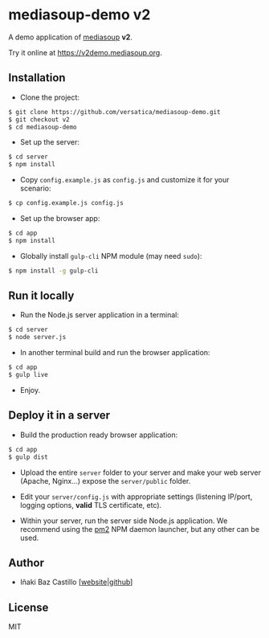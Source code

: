 # mediasoup-demo v2

A demo application of [mediasoup](https://mediasoup.org) **v2**.

Try it online at https://v2demo.mediasoup.org.


## Installation

* Clone the project:

```bash
$ git clone https://github.com/versatica/mediasoup-demo.git
$ git checkout v2
$ cd mediasoup-demo
```

* Set up the server:

```bash
$ cd server
$ npm install
```

* Copy `config.example.js` as `config.js` and customize it for your scenario:

```bash
$ cp config.example.js config.js
```

* Set up the browser app:

```bash
$ cd app
$ npm install
```

* Globally install `gulp-cli` NPM module (may need `sudo`):

```bash
$ npm install -g gulp-cli
```


## Run it locally

* Run the Node.js server application in a terminal:

```bash
$ cd server
$ node server.js
```

* In another terminal build and run the browser application:

```bash
$ cd app
$ gulp live
```

* Enjoy.


## Deploy it in a server

* Build the production ready browser application:

```bash
$ cd app
$ gulp dist
```

* Upload the entire `server` folder to your server and make your web server (Apache, Nginx...) expose the `server/public` folder.

* Edit your `server/config.js` with appropriate settings (listening IP/port, logging options, **valid** TLS certificate, etc).

* Within your server, run the server side Node.js application. We recommend using the [pm2](https://www.npmjs.com/package/pm2) NPM daemon launcher, but any other can be used.


## Author

* Iñaki Baz Castillo [[website](https://inakibaz.me)|[github](https://github.com/ibc/)]


## License

MIT

